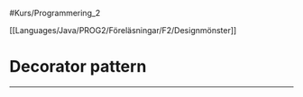 #Kurs/Programmering_2 

[[Languages/Java/PROG2/Föreläsningar/F2/Designmönster]]
# Decorator pattern
***
